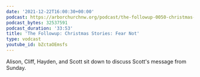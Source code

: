 ```yaml
---
date: '2021-12-22T16:00:30+00:00'
podcast: https://arborchurchnw.org/podcast/the-followup-0050-christmas-stories-fear-not.mp3
podcast_bytes: 32537591
podcast_duration: '33:53'
title: 'The Followup: Christmas Stories: Fear Not'
type: vodcast
youtube_id: bZctaOEmsfs
---
```


Alison, Cliff, Hayden, and Scott sit down to discuss Scott's message from Sunday.